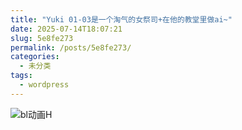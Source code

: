 ```yaml
---
title: "Yuki 01-03是一个淘气的女祭司+在他的教堂里做ai~"
date: 2025-07-14T18:07:21
slug: 5e8fe273
permalink: /posts/5e8fe273/
categories:
  - 未分类
tags:
  - wordpress
---
```


![bl动画H](/images/wp/5e8fe273-744f1a06.jpg)

